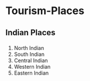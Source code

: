 # Tourism-Places
## <p>Indian Places</p>
<ol>
  <li>North Indian</li>
  <li>South Indian</li>
  <li>Central Indian</li>
  <li>Western Indian</li>
  <li>Eastern Indian</li>
</ol>
